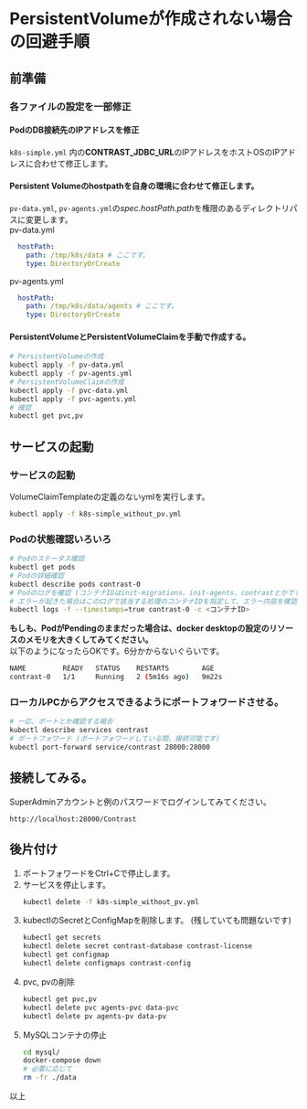 # PersistentVolumeが作成されない場合の回避手順

## 前準備
### 各ファイルの設定を一部修正
#### PodのDB接続先のIPアドレスを修正
```k8s-simple.yml``` 内の**CONTRAST_JDBC_URL**のIPアドレスをホストOSのIPアドレスに合わせて修正します。

#### Persistent Volumeのhostpathを自身の環境に合わせて修正します。
```pv-data.yml```, ```pv-agents.yml```の*spec.hostPath.path*を権限のあるディレクトリパスに変更します。  
pv-data.yml
```yaml
  hostPath:
    path: /tmp/k8s/data # ここです。
    type: DirectoryOrCreate
```
pv-agents.yml
```yaml
  hostPath:
    path: /tmp/k8s/data/agents # ここです。
    type: DirectoryOrCreate
```
#### PersistentVolumeとPersistentVolumeClaimを手動で作成する。
```bash
# PersistentVolumeの作成
kubectl apply -f pv-data.yml
kubectl apply -f pv-agents.yml
# PersistentVolumeClaimの作成
kubectl apply -f pvc-data.yml
kubectl apply -f pvc-agents.yml
# 確認
kubectl get pvc,pv
```

## サービスの起動
### サービスの起動
VolumeClaimTemplateの定義のないymlを実行します。
```bash
kubectl apply -f k8s-simple_without_pv.yml
```
### Podの状態確認いろいろ
```bash
# Podのステータス確認
kubectl get pods
# Podの詳細確認
kubectl describe pods contrast-0
# Podのログを確認 (コンテナIDはinit-migrations、init-agents、contrastとかです。describeの結果で確認できます)
# エラーが起きた場合はこのログで該当する処理のコンテナIDを指定して、エラー内容を確認してください。
kubectl logs -f --timestamps=true contrast-0 -c <コンテナID>
```
**もしも、PodがPendingのままだった場合は、docker desktopの設定のリソースのメモリを大きくしてみてください。**  
以下のようになったらOKです。6分かからないぐらいです。
```bash
NAME         READY   STATUS    RESTARTS        AGE
contrast-0   1/1     Running   2 (5m16s ago)   9m22s
```
### ローカルPCからアクセスできるようにポートフォワードさせる。
```bash
# 一応、ポートとか確認する場合
kubectl describe services contrast
# ポートフォワード (ポートフォワードしている間、接続可能です)
kubectl port-forward service/contrast 28000:28000
```
## 接続してみる。
SuperAdminアカウントと例のパスワードでログインしてみてください。
```
http://localhost:28000/Contrast
```
## 後片付け
1. ポートフォワードをCtrl+Cで停止します。
2. サービスを停止します。
    ```bash
    kubectl delete -f k8s-simple_without_pv.yml 
    ```
3. kubectlのSecretとConfigMapを削除します。 (残していても問題ないです)
    ```bash
    kubectl get secrets
    kubectl delete secret contrast-database contrast-license
    kubectl get configmap
    kubectl delete configmaps contrast-config
    ```
4. pvc, pvの削除
    ```bash
    kubectl get pvc,pv
    kubectl delete pvc agents-pvc data-pvc
    kubectl delete pv agents-pv data-pv
    ```    
6. MySQLコンテナの停止
    ```bash
    cd mysql/
    docker-compose down
    # 必要に応じて
    rm -fr ./data
    ```
  
以上
